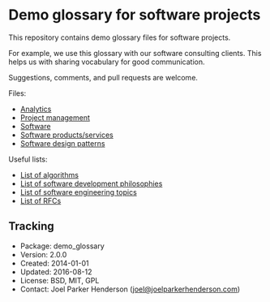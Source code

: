 # Demo glossary for software projects

This repository contains demo glossary files for software projects.

For example, we use this glossary with our software consulting clients. This helps us with sharing vocabulary for good communication.

Suggestions, comments, and pull requests are welcome.

Files:

  * [Analytics](analytics.md)
  * [Project management](project-management.md)
  * [Software](software.md)
  * [Software products/services](software-products-services.md)
  * [Software design patterns](software-design-patterns.md)

Useful lists:

* [List of algorithms](https://en.wikipedia.org/wiki/List_of_algorithms)
* [List of software development philosophies](https://wikipedia.org/wiki/List_of_software_development_philosophies)
* [List of software engineering topics](https://wikipedia.org/wiki/List_of_software_engineering_topics)
* [List of RFCs](https://en.wikipedia.org/wiki/List_of_RFCs)

## Tracking

* Package: demo_glossary
* Version: 2.0.0
* Created: 2014-01-01
* Updated: 2016-08-12
* License: BSD, MIT, GPL
* Contact: Joel Parker Henderson (joel@joelparkerhenderson.com)
